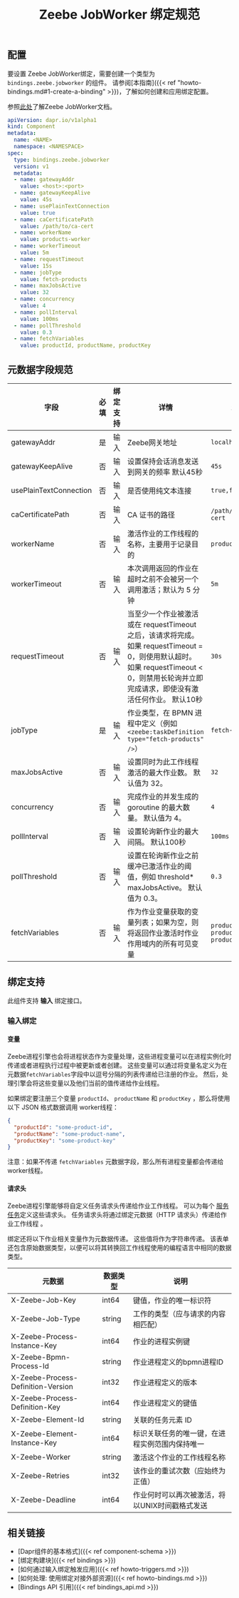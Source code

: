﻿---
type: docs
title: "Zeebe JobWorker 绑定规范"
linkTitle: "Zeebe JobWorker"
description: "Zeebe JobWorker 绑定组件详细文档"
---

## 配置

要设置 Zeebe JobWorker绑定，需要创建一个类型为 `bindings.zeebe.jobworker` 的组件。 请参阅[本指南]({{< ref "howto-bindings.md#1-create-a-binding" >}})，了解如何创建和应用绑定配置。

参照[此处](https://docs.camunda.io/docs/product-manuals/concepts/job-workers)了解Zeebe JobWorker文档。

```yaml
apiVersion: dapr.io/v1alpha1
kind: Component
metadata:
  name: <NAME>
  namespace: <NAMESPACE>
spec:
  type: bindings.zeebe.jobworker
  version: v1
  metadata:
  - name: gatewayAddr
    value: <host>:<port>
  - name: gatewayKeepAlive
    value: 45s
  - name: usePlainTextConnection
    value: true
  - name: caCertificatePath
    value: /path/to/ca-cert
  - name: workerName
    value: products-worker
  - name: workerTimeout
    value: 5m
  - name: requestTimeout
    value: 15s
  - name: jobType
    value: fetch-products
  - name: maxJobsActive
    value: 32
  - name: concurrency
    value: 4
  - name: pollInterval
    value: 100ms
  - name: pollThreshold
    value: 0.3
  - name: fetchVariables
    value: productId, productName, productKey
```

## 元数据字段规范

| 字段                     | 必填 | 绑定支持 | 详情                                                                                                                          | 示例                                   |
| ---------------------- |:--:| ---- | --------------------------------------------------------------------------------------------------------------------------- | ------------------------------------ |
| gatewayAddr            | 是  | 输入   | Zeebe网关地址                                                                                                                   | `localhost:26500`                    |
| gatewayKeepAlive       | 否  | 输入   | 设置保持会话消息发送到网关的频率 默认45秒                                                                                                      | `45s`                                |
| usePlainTextConnection | 否  | 输入   | 是否使用纯文本连接                                                                                                                   | `true,false`                         |
| caCertificatePath      | 否  | 输入   | CA 证书的路径                                                                                                                    | `/path/to/ca-cert`                   |
| workerName             | 否  | 输入   | 激活作业的工作线程的名称，主要用于记录目的                                                                                                       | `products-worker`                    |
| workerTimeout          | 否  | 输入   | 本次调用返回的作业在超时之前不会被另一个调用激活；默认为 5 分钟                                                                                           | `5m`                                 |
| requestTimeout         | 否  | 输入   | 当至少一个作业被激活或在 requestTimeout 之后，该请求将完成。 如果 requestTimeout = 0，则使用默认超时。 如果 requestTimeout < 0，则禁用长轮询并立即完成请求，即使没有激活任何作业。 默认10秒 | `30s`                                |
| jobType                | 是  | 输入   | 作业类型，在 BPMN 进程中定义（例如 `<zeebe:taskDefinition type="fetch-products" />`）                                                | `fetch-products`                     |
| maxJobsActive          | 否  | 输入   | 设置同时为此工作线程激活的最大作业数。 默认值为 32。                                                                                                | `32`                                 |
| concurrency            | 否  | 输入   | 完成作业的并发生成的 goroutine 的最大数量。 默认值为 4。                                                                                         | `4`                                  |
| pollInterval           | 否  | 输入   | 设置轮询新作业的最大间隔。 默认100秒                                                                                                        | `100ms`                              |
| pollThreshold          | 否  | 输入   | 设置在轮询新作业之前缓冲已激活作业的阈值，例如 threshold* maxJobsActive。 默认值为 0.3。                                                                 | `0.3`                                |
| fetchVariables         | 否  | 输入   | 作为作业变量获取的变量列表；如果为空，则将返回作业激活时作业作用域内的所有可见变量                                                                                   | `productId, productName, productKey` |

## 绑定支持

此组件支持 **输入** 绑定接口。

### 输入绑定

#### 变量

Zeebe进程引擎也会将进程状态作为变量处理，这些进程变量可以在进程实例化时传递或者进程执行过程中被更新或者创建。 这些变量可以通过将变量名定义为在元数据`fetchVariables`字段中以逗号分隔的列表传递给已注册的作业。 然后，处理引擎会将这些变量以及他们当前的值传递给作业线程。

如果绑定要注册三个变量 `productId`、 `productName` 和 `productKey` ，那么将使用以下 JSON 格式数据调用 worker线程：

```json
{
  "productId": "some-product-id",
  "productName": "some-product-name",
  "productKey": "some-product-key"
}
```

注意：如果不传递 `fetchVariables` 元数据字段，那么所有进程变量都会传递给worker线程。

#### 请求头

Zeebe进程引擎能够将自定义任务请求头传递给作业工作线程。 可以为每个 [服务任务](https://stage.docs.zeebe.io/bpmn-workflows/service-tasks/service-tasks.html)定义这些请求头。 任务请求头将通过绑定元数据（HTTP 请求头）传递给作业工作线程 。

绑定还将以下作业相关变量作为元数据传递。 这些值将作为字符串传递。 该表单还包含原始数据类型，以便可以将其转换回工作线程使用的编程语言中相同的数据类型。

| 元数据                                | 数据类型   | 说明                        |
| ---------------------------------- | ------ | ------------------------- |
| X-Zeebe-Job-Key                    | int64  | 键值，作业的唯一标识符               |
| X-Zeebe-Job-Type                   | string | 工作的类型（应与请求的内容相匹配）         |
| X-Zeebe-Process-Instance-Key       | int64  | 作业的进程实例键                  |
| X-Zeebe-Bpmn-Process-Id            | string | 作业进程定义的bpmn进程ID           |
| X-Zeebe-Process-Definition-Version | int32  | 作业进程定义的版本                 |
| X-Zeebe-Process-Definition-Key     | int64  | 作业进程定义的键值                 |
| X-Zeebe-Element-Id                 | string | 关联的任务元素 ID                |
| X-Zeebe-Element-Instance-Key       | int64  | 标识关联任务的唯一键，在进程实例范围内保持唯一   |
| X-Zeebe-Worker                     | string | 激活这个作业的工作线程名称             |
| X-Zeebe-Retries                    | int32  | 该作业的重试次数（应始终为正值）          |
| X-Zeebe-Deadline                   | int64  | 作业何时可以再次被激活，将以UNIX时间戳格式发送 |

## 相关链接

- [Dapr组件的基本格式]({{< ref component-schema >}})
- [绑定构建块]({{< ref bindings >}})
- [如何通过输入绑定触发应用]({{< ref howto-triggers.md >}})
- [如何处理: 使用绑定对接外部资源]({{< ref howto-bindings.md >}})
- [Bindings API 引用]({{< ref bindings_api.md >}})